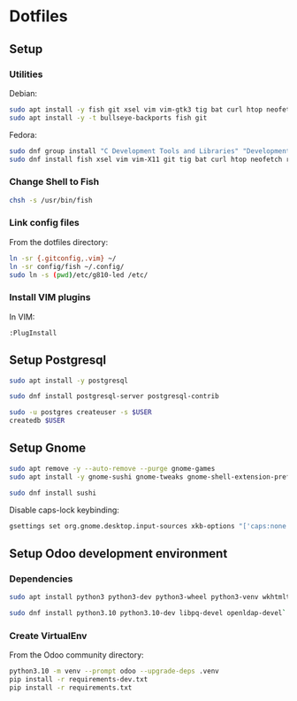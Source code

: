 # Dotfiles

## Setup

### Utilities

Debian:
```sh
sudo apt install -y fish git xsel vim vim-gtk3 tig bat curl htop neofetch rsync tree ripgrep fzf build-essential
sudo apt install -y -t bullseye-backports fish git
```
Fedora:
```sh
sudo dnf group install "C Development Tools and Libraries" "Development Tools"
sudo dnf install fish xsel vim vim-X11 git tig bat curl htop neofetch rsync tree ripgrep fzf util-linux-user
```

### Change Shell to Fish

```sh
chsh -s /usr/bin/fish
```

### Link config files

From the dotfiles directory:
```sh
ln -sr {.gitconfig,.vim} ~/
ln -sr config/fish ~/.config/
sudo ln -s (pwd)/etc/g810-led /etc/
```

### Install VIM plugins

In VIM:
```vimscript
:PlugInstall
```

## Setup Postgresql

```sh
sudo apt install -y postgresql
```

```sh
sudo dnf install postgresql-server postgresql-contrib
```

```sh
sudo -u postgres createuser -s $USER
createdb $USER
```

## Setup Gnome

```sh
sudo apt remove -y --auto-remove --purge gnome-games
sudo apt install -y gnome-sushi gnome-tweaks gnome-shell-extension-prefs gnome-shell-extension-appindicator
```

```sh
sudo dnf install sushi
```

Disable caps-lock keybinding:
```sh
gsettings set org.gnome.desktop.input-sources xkb-options "['caps:none']"
```

## Setup Odoo development environment

### Dependencies

```sh
sudo apt install python3 python3-dev python3-wheel python3-venv wkhtmltopdf libsasl2-dev libldap2-dev libpq-dev libjpeg-dev libxml2-dev libxslt1-dev
```

```sh
sudo dnf install python3.10 python3.10-dev libpq-devel openldap-devel`
```

### Create VirtualEnv

From the Odoo community directory:
```sh
python3.10 -m venv --prompt odoo --upgrade-deps .venv
pip install -r requirements-dev.txt
pip install -r requirements.txt
```
